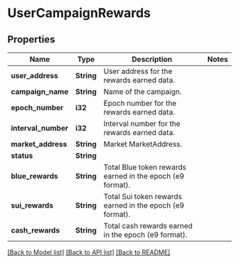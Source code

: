 # UserCampaignRewards

## Properties

Name | Type | Description | Notes
------------ | ------------- | ------------- | -------------
**user_address** | **String** | User address for the rewards earned data. | 
**campaign_name** | **String** | Name of the campaign. | 
**epoch_number** | **i32** | Epoch number for the rewards earned data. | 
**interval_number** | **i32** | Interval number for the rewards earned data. | 
**market_address** | **String** | Market MarketAddress. | 
**status** | **String** |  | 
**blue_rewards** | **String** | Total Blue token rewards earned in the epoch (e9 format). | 
**sui_rewards** | **String** | Total Sui token rewards earned in the epoch (e9 format). | 
**cash_rewards** | **String** | Total cash rewards earned in the epoch (e9 format). | 

[[Back to Model list]](../README.md#documentation-for-models) [[Back to API list]](../README.md#documentation-for-api-endpoints) [[Back to README]](../README.md)


